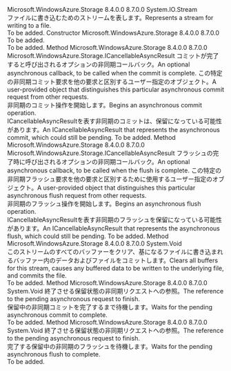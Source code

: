 <Type Name="CloudFileStream" FullName="Microsoft.WindowsAzure.Storage.File.CloudFileStream">
  <TypeSignature Language="C#" Value="public abstract class CloudFileStream : System.IO.Stream" />
  <TypeSignature Language="ILAsm" Value=".class public auto ansi abstract beforefieldinit CloudFileStream extends System.IO.Stream" />
  <TypeSignature Language="DocId" Value="T:Microsoft.WindowsAzure.Storage.File.CloudFileStream" />
  <TypeSignature Language="VB.NET" Value="Public MustInherit Class CloudFileStream&#xA;Inherits Stream" />
  <TypeSignature Language="F#" Value="type CloudFileStream = class&#xA;    inherit Stream" />
  <AssemblyInfo>
    <AssemblyName>Microsoft.WindowsAzure.Storage</AssemblyName>
    <AssemblyVersion>8.4.0.0</AssemblyVersion>
    <AssemblyVersion>8.7.0.0</AssemblyVersion>
  </AssemblyInfo>
  <Base>
    <BaseTypeName>System.IO.Stream</BaseTypeName>
  </Base>
  <Interfaces />
  <Docs>
    <summary>
            <span data-ttu-id="5c06d-101">ファイルに書き込むためのストリームを表します。</span><span class="sxs-lookup"><span data-stu-id="5c06d-101">Represents a stream for writing to a file.</span></span>
            </summary>
    <remarks>To be added.</remarks>
  </Docs>
  <Members>
    <Member MemberName=".ctor">
      <MemberSignature Language="C#" Value="protected CloudFileStream ();" />
      <MemberSignature Language="ILAsm" Value=".method familyhidebysig specialname rtspecialname instance void .ctor() cil managed" />
      <MemberSignature Language="DocId" Value="M:Microsoft.WindowsAzure.Storage.File.CloudFileStream.#ctor" />
      <MemberSignature Language="VB.NET" Value="Protected Sub New ()" />
      <MemberType>Constructor</MemberType>
      <AssemblyInfo>
        <AssemblyName>Microsoft.WindowsAzure.Storage</AssemblyName>
        <AssemblyVersion>8.4.0.0</AssemblyVersion>
        <AssemblyVersion>8.7.0.0</AssemblyVersion>
      </AssemblyInfo>
      <Parameters />
      <Docs>
        <summary>To be added.</summary>
        <remarks>To be added.</remarks>
      </Docs>
    </Member>
    <Member MemberName="BeginCommit">
      <MemberSignature Language="C#" Value="public abstract Microsoft.WindowsAzure.Storage.ICancellableAsyncResult BeginCommit (AsyncCallback callback, object state);" />
      <MemberSignature Language="ILAsm" Value=".method public hidebysig newslot virtual instance class Microsoft.WindowsAzure.Storage.ICancellableAsyncResult BeginCommit(class System.AsyncCallback callback, object state) cil managed" />
      <MemberSignature Language="DocId" Value="M:Microsoft.WindowsAzure.Storage.File.CloudFileStream.BeginCommit(System.AsyncCallback,System.Object)" />
      <MemberSignature Language="VB.NET" Value="Public MustOverride Function BeginCommit (callback As AsyncCallback, state As Object) As ICancellableAsyncResult" />
      <MemberSignature Language="F#" Value="abstract member BeginCommit : AsyncCallback * obj -&gt; Microsoft.WindowsAzure.Storage.ICancellableAsyncResult" Usage="cloudFileStream.BeginCommit (callback, state)" />
      <MemberType>Method</MemberType>
      <AssemblyInfo>
        <AssemblyName>Microsoft.WindowsAzure.Storage</AssemblyName>
        <AssemblyVersion>8.4.0.0</AssemblyVersion>
        <AssemblyVersion>8.7.0.0</AssemblyVersion>
      </AssemblyInfo>
      <ReturnValue>
        <ReturnType>Microsoft.WindowsAzure.Storage.ICancellableAsyncResult</ReturnType>
      </ReturnValue>
      <Parameters>
        <Parameter Name="callback" Type="System.AsyncCallback" />
        <Parameter Name="state" Type="System.Object" />
      </Parameters>
      <Docs>
        <param name="callback"><span data-ttu-id="5c06d-102">コミットが完了すると呼び出されるオプションの非同期コールバック。</span><span class="sxs-lookup"><span data-stu-id="5c06d-102">An optional asynchronous callback, to be called when the commit is complete.</span></span></param>
        <param name="state"><span data-ttu-id="5c06d-103">この特定の非同期コミット要求を他の要求と区別するユーザー指定のオブジェクト。</span><span class="sxs-lookup"><span data-stu-id="5c06d-103">A user-provided object that distinguishes this particular asynchronous commit request from other requests.</span></span></param>
        <summary>
            <span data-ttu-id="5c06d-104">非同期のコミット操作を開始します。</span><span class="sxs-lookup"><span data-stu-id="5c06d-104">Begins an asynchronous commit operation.</span></span>
            </summary>
        <returns><span data-ttu-id="5c06d-105"><c>ICancellableAsyncResult</c>を表す非同期のコミットは、保留になっている可能性があります。</span><span class="sxs-lookup"><span data-stu-id="5c06d-105">An <c>ICancellableAsyncResult</c> that represents the asynchronous commit, which could still be pending.</span></span></returns>
        <remarks>To be added.</remarks>
      </Docs>
    </Member>
    <Member MemberName="BeginFlush">
      <MemberSignature Language="C#" Value="public abstract Microsoft.WindowsAzure.Storage.ICancellableAsyncResult BeginFlush (AsyncCallback callback, object state);" />
      <MemberSignature Language="ILAsm" Value=".method public hidebysig newslot virtual instance class Microsoft.WindowsAzure.Storage.ICancellableAsyncResult BeginFlush(class System.AsyncCallback callback, object state) cil managed" />
      <MemberSignature Language="DocId" Value="M:Microsoft.WindowsAzure.Storage.File.CloudFileStream.BeginFlush(System.AsyncCallback,System.Object)" />
      <MemberSignature Language="VB.NET" Value="Public MustOverride Function BeginFlush (callback As AsyncCallback, state As Object) As ICancellableAsyncResult" />
      <MemberSignature Language="F#" Value="abstract member BeginFlush : AsyncCallback * obj -&gt; Microsoft.WindowsAzure.Storage.ICancellableAsyncResult" Usage="cloudFileStream.BeginFlush (callback, state)" />
      <MemberType>Method</MemberType>
      <AssemblyInfo>
        <AssemblyName>Microsoft.WindowsAzure.Storage</AssemblyName>
        <AssemblyVersion>8.4.0.0</AssemblyVersion>
        <AssemblyVersion>8.7.0.0</AssemblyVersion>
      </AssemblyInfo>
      <ReturnValue>
        <ReturnType>Microsoft.WindowsAzure.Storage.ICancellableAsyncResult</ReturnType>
      </ReturnValue>
      <Parameters>
        <Parameter Name="callback" Type="System.AsyncCallback" />
        <Parameter Name="state" Type="System.Object" />
      </Parameters>
      <Docs>
        <param name="callback"><span data-ttu-id="5c06d-106">フラッシュの完了時に呼び出されるオプションの非同期コールバック。</span><span class="sxs-lookup"><span data-stu-id="5c06d-106">An optional asynchronous callback, to be called when the flush is complete.</span></span></param>
        <param name="state"><span data-ttu-id="5c06d-107">この特定の非同期フラッシュ要求を他の要求と区別するために使用するユーザー指定のオブジェクト。</span><span class="sxs-lookup"><span data-stu-id="5c06d-107">A user-provided object that distinguishes this particular asynchronous flush request from other requests.</span></span></param>
        <summary>
            <span data-ttu-id="5c06d-108">非同期のフラッシュ操作を開始します。</span><span class="sxs-lookup"><span data-stu-id="5c06d-108">Begins an asynchronous flush operation.</span></span>
            </summary>
        <returns><span data-ttu-id="5c06d-109"><c>ICancellableAsyncResult</c>を表す非同期のフラッシュを保留になっている可能性があります。</span><span class="sxs-lookup"><span data-stu-id="5c06d-109">An <c>ICancellableAsyncResult</c> that represents the asynchronous flush, which could still be pending.</span></span></returns>
        <remarks>To be added.</remarks>
      </Docs>
    </Member>
    <Member MemberName="Commit">
      <MemberSignature Language="C#" Value="public abstract void Commit ();" />
      <MemberSignature Language="ILAsm" Value=".method public hidebysig newslot virtual instance void Commit() cil managed" />
      <MemberSignature Language="DocId" Value="M:Microsoft.WindowsAzure.Storage.File.CloudFileStream.Commit" />
      <MemberSignature Language="VB.NET" Value="Public MustOverride Sub Commit ()" />
      <MemberSignature Language="F#" Value="abstract member Commit : unit -&gt; unit" Usage="cloudFileStream.Commit " />
      <MemberType>Method</MemberType>
      <AssemblyInfo>
        <AssemblyName>Microsoft.WindowsAzure.Storage</AssemblyName>
        <AssemblyVersion>8.4.0.0</AssemblyVersion>
        <AssemblyVersion>8.7.0.0</AssemblyVersion>
      </AssemblyInfo>
      <ReturnValue>
        <ReturnType>System.Void</ReturnType>
      </ReturnValue>
      <Parameters />
      <Docs>
        <summary>
            <span data-ttu-id="5c06d-110">このストリームのすべてのバッファーをクリア、基になるファイルに書き込まれるバッファー内のデータおよびファイルをコミットします。</span><span class="sxs-lookup"><span data-stu-id="5c06d-110">Clears all buffers for this stream, causes any buffered data to be written to the underlying file, and commits the file.</span></span>
            </summary>
        <remarks>To be added.</remarks>
      </Docs>
    </Member>
    <Member MemberName="EndCommit">
      <MemberSignature Language="C#" Value="public abstract void EndCommit (IAsyncResult asyncResult);" />
      <MemberSignature Language="ILAsm" Value=".method public hidebysig newslot virtual instance void EndCommit(class System.IAsyncResult asyncResult) cil managed" />
      <MemberSignature Language="DocId" Value="M:Microsoft.WindowsAzure.Storage.File.CloudFileStream.EndCommit(System.IAsyncResult)" />
      <MemberSignature Language="VB.NET" Value="Public MustOverride Sub EndCommit (asyncResult As IAsyncResult)" />
      <MemberSignature Language="F#" Value="abstract member EndCommit : IAsyncResult -&gt; unit" Usage="cloudFileStream.EndCommit asyncResult" />
      <MemberType>Method</MemberType>
      <AssemblyInfo>
        <AssemblyName>Microsoft.WindowsAzure.Storage</AssemblyName>
        <AssemblyVersion>8.4.0.0</AssemblyVersion>
        <AssemblyVersion>8.7.0.0</AssemblyVersion>
      </AssemblyInfo>
      <ReturnValue>
        <ReturnType>System.Void</ReturnType>
      </ReturnValue>
      <Parameters>
        <Parameter Name="asyncResult" Type="System.IAsyncResult" />
      </Parameters>
      <Docs>
        <param name="asyncResult"><span data-ttu-id="5c06d-111">終了させる保留状態の非同期リクエストへの参照。</span><span class="sxs-lookup"><span data-stu-id="5c06d-111">The reference to the pending asynchronous request to finish.</span></span></param>
        <summary>
            <span data-ttu-id="5c06d-112">保留中の非同期コミットを完了するまで待機します。</span><span class="sxs-lookup"><span data-stu-id="5c06d-112">Waits for the pending asynchronous commit to complete.</span></span>
            </summary>
        <remarks>To be added.</remarks>
      </Docs>
    </Member>
    <Member MemberName="EndFlush">
      <MemberSignature Language="C#" Value="public abstract void EndFlush (IAsyncResult asyncResult);" />
      <MemberSignature Language="ILAsm" Value=".method public hidebysig newslot virtual instance void EndFlush(class System.IAsyncResult asyncResult) cil managed" />
      <MemberSignature Language="DocId" Value="M:Microsoft.WindowsAzure.Storage.File.CloudFileStream.EndFlush(System.IAsyncResult)" />
      <MemberSignature Language="VB.NET" Value="Public MustOverride Sub EndFlush (asyncResult As IAsyncResult)" />
      <MemberSignature Language="F#" Value="abstract member EndFlush : IAsyncResult -&gt; unit" Usage="cloudFileStream.EndFlush asyncResult" />
      <MemberType>Method</MemberType>
      <AssemblyInfo>
        <AssemblyName>Microsoft.WindowsAzure.Storage</AssemblyName>
        <AssemblyVersion>8.4.0.0</AssemblyVersion>
        <AssemblyVersion>8.7.0.0</AssemblyVersion>
      </AssemblyInfo>
      <ReturnValue>
        <ReturnType>System.Void</ReturnType>
      </ReturnValue>
      <Parameters>
        <Parameter Name="asyncResult" Type="System.IAsyncResult" />
      </Parameters>
      <Docs>
        <param name="asyncResult"><span data-ttu-id="5c06d-113">終了させる保留状態の非同期リクエストへの参照。</span><span class="sxs-lookup"><span data-stu-id="5c06d-113">The reference to the pending asynchronous request to finish.</span></span></param>
        <summary>
            <span data-ttu-id="5c06d-114">完了する保留中の非同期のフラッシュを待機します。</span><span class="sxs-lookup"><span data-stu-id="5c06d-114">Waits for the pending asynchronous flush to complete.</span></span>
            </summary>
        <remarks>To be added.</remarks>
      </Docs>
    </Member>
  </Members>
</Type>